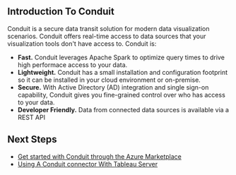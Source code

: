 ## Introduction To Conduit

Conduit is a secure data transit solution for modern data visualization scenarios. Conduit offers real-time access to data sources that your visualization tools don't have access to. Conduit is:
* __Fast.__ Conduit leverages Apache Spark to optimize query times to drive high performace access to your data.
* __Lightweight.__ Conduit has a small installation and configuration footprint so it can be installed in your cloud environment or on-premise.
* __Secure.__ With Active Directory (AD) integration and single sign-on capability, Conduit gives you fine-grained control over who has access to your data.
* __Developer Friendly.__ Data from connected data sources is available via a REST API

## Next Steps
* [Get started with Conduit through the Azure Marketplace]()
* [Using A Conduit connector With Tableau Server](tableau-server-connect.md)


